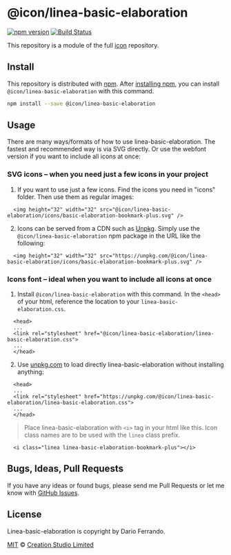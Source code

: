 # @icon/linea-basic-elaboration

[![npm version](https://img.shields.io/npm/v/@icon/linea-basic-elaboration.svg)](https://www.npmjs.org/package/@icon/linea-basic-elaboration)
[![Build Status](https://travis-ci.org/icon/icon.svg?branch=master)](https://travis-ci.org/icon/icon)

This repository is a module of the full [icon][icon] repository.

## Install

This repository is distributed with [npm]. After [installing npm][install-npm], you can install `@icon/linea-basic-elaboration` with this command.

```bash
npm install --save @icon/linea-basic-elaboration
```

## Usage

There are many ways/formats of how to use linea-basic-elaboration. The fastest and recommended way is via SVG directly. Or use the webfont version if you want to include all icons at once:

### SVG icons – when you need just a few icons in your project

  1. If you want to use just a few icons. Find the icons you need in "icons" folder. Then use them as regular images:

```
  <img height="32" width="32" src="@icon/linea-basic-elaboration/icons/basic-elaboration-bookmark-plus.svg" />
```

  2. Icons can be served from a CDN such as [Unpkg][Unpkg]. Simply use the `@icon/linea-basic-elaboration` npm package in the URL like the following:

```
  <img height="32" width="32" src="https://unpkg.com/@icon/linea-basic-elaboration/icons/basic-elaboration-bookmark-plus.svg" />
```

### Icons font – ideal when you want to include all icons at once

  1. Install `@icon/linea-basic-elaboration` with this command. In the `<head>` of your html, reference the location to your `linea-basic-elaboration.css`.

```
  <head>
  ...
  <link rel="stylesheet" href="@icon/linea-basic-elaboration/linea-basic-elaboration.css">
  ...
  </head>
```

  2. Use [unpkg.com][Unpkg] to load directly linea-basic-elaboration without installing anything:

```
  <head>
  ...
  <link rel="stylesheet" href="https://unpkg.com/@icon/linea-basic-elaboration/linea-basic-elaboration.css">
  ...
  </head>
```

> Place linea-basic-elaboration with `<i>` tag in your html like this. Icon class names are to be used with the `linea` class prefix.

```
  <i class="linea linea-basic-elaboration-bookmark-plus"></i>
```


## Bugs, Ideas, Pull Requests

If you have any ideas or found bugs, please send me Pull Requests or let me know with [GitHub Issues][github issues].

## License

Linea-basic-elaboration is copyright by Dario Ferrando.

[MIT](./LICENSE) &copy; [Creation Studio Limited](https://creationstudio.com/)

[icon]: https://github.com/icon/icon
[docs]: http://icon.github.io/
[npm]: https://www.npmjs.com/
[install-npm]: https://docs.npmjs.com/getting-started/installing-node
[sass]: http://sass-lang.com/
[github issues]: https://github.com/thecreation/icons/issues
[Unpkg]: https://unpkg.com